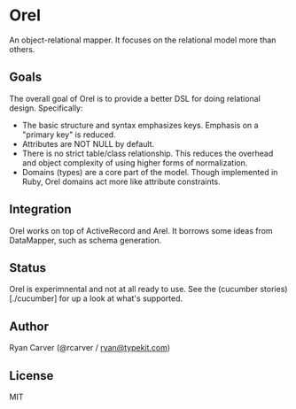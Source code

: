 # Orel

An object-relational mapper. It focuses on the relational model more than others.

## Goals

The overall goal of Orel is to provide a better DSL for doing relational
design. Specifically:

* The basic structure and syntax emphasizes keys. Emphasis on a "primary
  key" is reduced.
* Attributes are NOT NULL by default.
* There is no strict table/class relationship. This reduces the overhead
  and object complexity of using higher forms of normalization.
* Domains (types) are a core part of the model. Though implemented in
  Ruby, Orel domains act more like attribute constraints.

## Integration

Orel works on top of ActiveRecord and Arel. It borrows some ideas from
DataMapper, such as schema generation.

## Status

Orel is experimnental and not at all ready to use. See the (cucumber stories)[./cucumber]
for up a look at what's supported.

## Author

Ryan Carver (@rcarver / ryan@typekit.com)

## License

MIT

